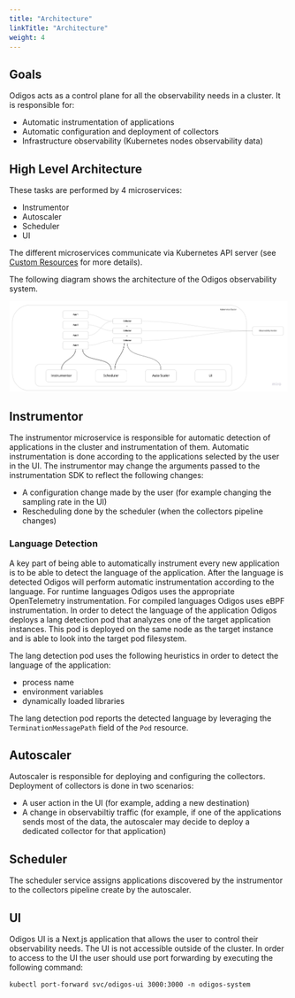 ```yaml
---
title: "Architecture"
linkTitle: "Architecture"
weight: 4
---
```


## Goals

Odigos acts as a control plane for all the observability needs in a cluster. It is responsible for:

- Automatic instrumentation of applications
- Automatic configuration and deployment of collectors
- Infrastructure observability (Kubernetes nodes observability data)

## High Level Architecture

These tasks are performed by 4 microservices:

- Instrumentor
- Autoscaler
- Scheduler
- UI

The different microservices communicate via Kubernetes API server (see [Custom Resources](/docs/custom-resources) for more details).

The following diagram shows the architecture of the Odigos observability system.

![Odigos Architecture](Odigos_Arch.jpg)

## Instrumentor

The instrumentor microservice is responsible for automatic detection of applications in the cluster and instrumentation of them.
Automatic instrumentation is done according to the applications selected by the user in the UI.
The instrumentor may change the arguments passed to the instrumentation SDK to reflect the following changes:

- A configuration change made by the user (for example changing the sampling rate in the UI)
- Rescheduling done by the scheduler (when the collectors pipeline changes)

### Language Detection

A key part of being able to automatically instrument every new application is to be able to detect the language of the application. After the language is detected Odigos will perform automatic instrumentation according to the language. For runtime languages Odigos uses the appropriate OpenTelemetry instrumentation. For compiled languages Odigos uses eBPF instrumentation. In order to detect the language of the application Odigos deploys a lang detection pod that analyzes one of the target application instances. This pod is deployed on the same node as the target instance and is able to look into the target pod filesystem.

The lang detection pod uses the following heuristics in order to detect the language of the application:

- process name
- environment variables
- dynamically loaded libraries

The lang detection pod reports the detected language by leveraging the `TerminationMessagePath` field of the `Pod` resource.

## Autoscaler

Autoscaler is responsible for deploying and configuring the collectors. Deployment of collectors is done in two scenarios:

- A user action in the UI (for example, adding a new destination)
- A change in observabiltiy traffic (for example, if one of the applications sends most of the data, the autoscaler may decide to deploy a dedicated collector for that application)

## Scheduler

The scheduler service assigns applications discovered by the instrumentor to the collectors pipeline create by the autoscaler.

## UI

Odigos UI is a Next.js application that allows the user to control their observability needs. The UI is not accessible outside of the cluster. In order to access to the UI the user should use port forwarding by executing the following command:

```console
kubectl port-forward svc/odigos-ui 3000:3000 -n odigos-system
```
